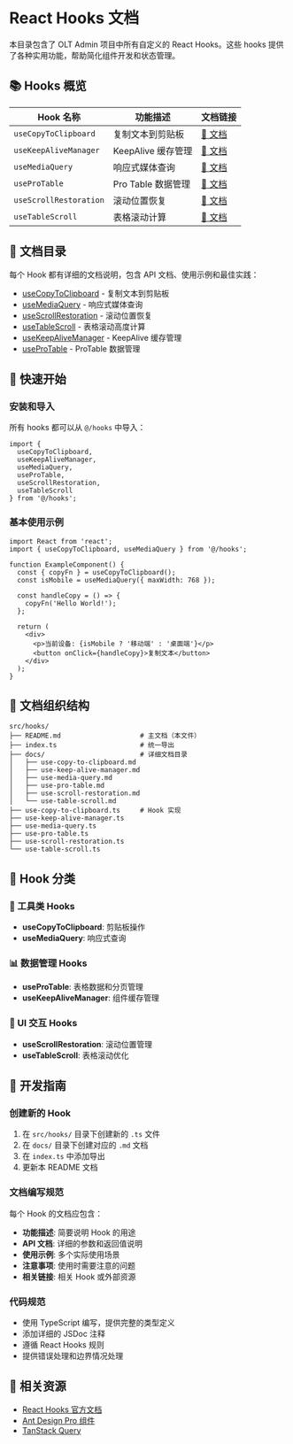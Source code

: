 # React Hooks 文档

本目录包含了 OLT Admin 项目中所有自定义的 React Hooks。这些 hooks 提供了各种实用功能，帮助简化组件开发和状态管理。

## 📚 Hooks 概览

| Hook 名称 | 功能描述 | 文档链接 |
|-----------|----------|----------|
| `useCopyToClipboard` | 复制文本到剪贴板 | [📖 文档](./docs/use-copy-to-clipboard.md) |
| `useKeepAliveManager` | KeepAlive 缓存管理 | [📖 文档](./docs/use-keep-alive-manager.md) |
| `useMediaQuery` | 响应式媒体查询 | [📖 文档](./docs/use-media-query.md) |
| `useProTable` | Pro Table 数据管理 | [📖 文档](./docs/use-pro-table.md) |
| `useScrollRestoration` | 滚动位置恢复 | [📖 文档](./docs/use-scroll-restoration.md) |
| `useTableScroll` | 表格滚动计算 | [📖 文档](./docs/use-table-scroll.md) |

## 📖 文档目录

每个 Hook 都有详细的文档说明，包含 API 文档、使用示例和最佳实践：

- [useCopyToClipboard](./docs/use-copy-to-clipboard.md) - 复制文本到剪贴板
- [useMediaQuery](./docs/use-media-query.md) - 响应式媒体查询
- [useScrollRestoration](./docs/use-scroll-restoration.md) - 滚动位置恢复
- [useTableScroll](./docs/use-table-scroll.md) - 表格滚动高度计算
- [useKeepAliveManager](./docs/use-keep-alive-manager.md) - KeepAlive 缓存管理
- [useProTable](./docs/use-pro-table.md) - ProTable 数据管理

## 🚀 快速开始

### 安装和导入

所有 hooks 都可以从 `@/hooks` 中导入：

```tsx
import { 
  useCopyToClipboard,
  useKeepAliveManager,
  useMediaQuery,
  useProTable,
  useScrollRestoration,
  useTableScroll
} from '@/hooks';
```

### 基本使用示例

```tsx
import React from 'react';
import { useCopyToClipboard, useMediaQuery } from '@/hooks';

function ExampleComponent() {
  const { copyFn } = useCopyToClipboard();
  const isMobile = useMediaQuery({ maxWidth: 768 });

  const handleCopy = () => {
    copyFn('Hello World!');
  };

  return (
    <div>
      <p>当前设备: {isMobile ? '移动端' : '桌面端'}</p>
      <button onClick={handleCopy}>复制文本</button>
    </div>
  );
}
```

## 📁 文档组织结构

```
src/hooks/
├── README.md                    # 主文档（本文件）
├── index.ts                     # 统一导出
├── docs/                        # 详细文档目录
│   ├── use-copy-to-clipboard.md
│   ├── use-keep-alive-manager.md
│   ├── use-media-query.md
│   ├── use-pro-table.md
│   ├── use-scroll-restoration.md
│   └── use-table-scroll.md
├── use-copy-to-clipboard.ts     # Hook 实现
├── use-keep-alive-manager.ts
├── use-media-query.ts
├── use-pro-table.ts
├── use-scroll-restoration.ts
└── use-table-scroll.ts
```

## 🎯 Hook 分类

### 🔧 工具类 Hooks

- **useCopyToClipboard**: 剪贴板操作
- **useMediaQuery**: 响应式查询

### 📊 数据管理 Hooks

- **useProTable**: 表格数据和分页管理
- **useKeepAliveManager**: 组件缓存管理

### 🎨 UI 交互 Hooks

- **useScrollRestoration**: 滚动位置管理
- **useTableScroll**: 表格滚动优化

## 📝 开发指南

### 创建新的 Hook

1. 在 `src/hooks/` 目录下创建新的 `.ts` 文件
2. 在 `docs/` 目录下创建对应的 `.md` 文档
3. 在 `index.ts` 中添加导出
4. 更新本 README 文档

### 文档编写规范

每个 Hook 的文档应包含：

- **功能描述**: 简要说明 Hook 的用途
- **API 文档**: 详细的参数和返回值说明
- **使用示例**: 多个实际使用场景
- **注意事项**: 使用时需要注意的问题
- **相关链接**: 相关 Hook 或外部资源

### 代码规范

- 使用 TypeScript 编写，提供完整的类型定义
- 添加详细的 JSDoc 注释
- 遵循 React Hooks 规则
- 提供错误处理和边界情况处理

## 🔗 相关资源

- [React Hooks 官方文档](https://react.dev/reference/react)
- [Ant Design Pro 组件](https://pro.ant.design/)
- [TanStack Query](https://tanstack.com/query/latest)
